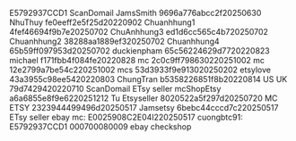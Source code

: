 E5792937CCD1
ScanDomail
JamsSmith 9696a776abcc2f20250630
NhuThuy fe0eeff2e5f25d20220902
Chuanhhung1 4fef46694f9b7e20250702
ChuAnhhung3 ed1d6cc565c4b720250702
Chuanhhung2 38288aa1889ef320250702
Chuanhhung4 65b59ff097953d20250702
duckienpham 65c56224629d7720220823
michael f171fbb4f084fe20220828
mc 2c0c9ff798630220251002
mc 12e2799a7be54c220251002
mcs 53d3933f9e913020250202
etsylove 43a3955c98ee5420220803
ChungTran b5358226851f8b20220814
US UK 79d7429420220710
ScanDomail
ETsy seller
mcShopEtsy a6a6855e8f9e6220251212
Tu Etsyseller 8020522a5f297d20250720
MC ETSY 2323944499496d20250517
Jamsetsy 6bebc44cccd7c220250517
ETsy seller
ebay
mc: E0025908C2E04I220250517
cuongbtc91: E5792937CCD1 000700080009
ebay
checkshop



